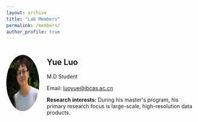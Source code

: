 ```yaml
---
layout: archive
title: "Lab Members"
permalink: /members/
author_profile: true
---
```


<div style="display: flex; align-items: center;">
  <div>
    <img src="/images/Yue Luo.png" alt="Yue Luo" style="border-radius: 50%; width: 180px; height: 150px;">
  </div>
  <div style="margin-left: 20px;">
    <h2>Yue Luo</h2>
    <p>M.D Student</p>
    <p>Email: <a href="mailto:luoyue@ibcas.ac.cn">luoyue@ibcas.ac.cn</a></p>
    <p><strong>Research interests:</strong> During his master's program, his primary research focus is large-scale, high-resolution data products.</p>
  </div>
</div>

